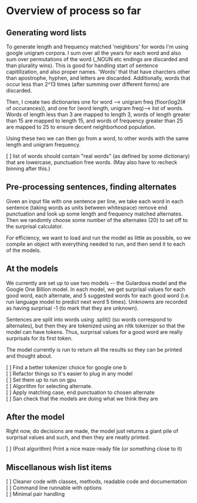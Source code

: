 
# Overview of process so far

## Generating word lists

To generate length and frequency matched 'neighbors' for words I'm using google unigram corpora. I sum over all the years for each word and also sum over permutations of the word (_NOUN etc endings are discarded and than plurality wins). This is good for handling start of sentence capitilization, and also proper names. 'Words' that that have charcters other than apostrophe, hyphen, and letters are discarded. Additionally, words that occur less than 2^13 times (after summing over different forms) are discarded. 

Then, I create two dictionaries one for word --> unigram freq (floor(log2(# of occurances)), and one for (word length, unigram freq)--> list of words. Words of length less than 3 are mapped to length 3, words of length greater than 15 are mapped to length 15, and words of frequency greater than 25 are mapped to 25 to ensure decent neighborhood population.

Using these two we can then go from a word, to other words with the same length and unigram frequency. 

[ ] list of words should contain "real words" (as defined by some dictionary) that are lowercase, punctuation free words. (May also have to recheck binning after this.)

## Pre-processing sentences, finding alternates
   
Given an input file with one sentence per line, we take each word in each sentence (taking words as units between whitespace) remove end punctuation and look up some length and frequency matched alternates. Then we randomly choose some number of the alternates (20) to set off to the surprisal calculator.

For efficiency, we want to load and run the model as little as possible, so we compile an object with everything needed to run, and then send it to each of the models. 

## At the models

We currently are set up to use two models -- the Gulardova model and the Google One Billion model. In each model, we get surprisal values for each good word, each alternate, and 5 suggested words for each good word (i.e. run language model to predict next word 5 times). Unknowns are recorded as having surprisal -1 (to mark that they are unknown). 

Sentences are split into words using .split() (so words correspond to alternates), but then they are tokenized using an nltk tokenizer so that the model can have tokens. Thus, surprisal values for a good word are really surprisals for its first token. 

The model currently is run to return all the results so they can be printed and thought about. 

[ ] Find a better tokenizer choice for google one b  
[ ] Refactor things so it's easier to plug in any model  
[ ] Set them up to run on gpu  
[ ] Algorithm for selecting alternate.  
[ ] Apply matching case, end punctuation to chosen alternate  
[ ] San check that the models are doing what we think they are  

## After the model

Right now, do decisions are made, the model just returns a giant pile of surprisal values and such, and then they are neatly printed. 

[ ] (Post algorithm) Print a nice maze-ready file (or something close to it)

## Miscellanous wish list items

[ ] Cleaner code with classes, methods, readable code and documentation  
[ ] Command line runnable with options  
[ ] Minimal pair handling  


